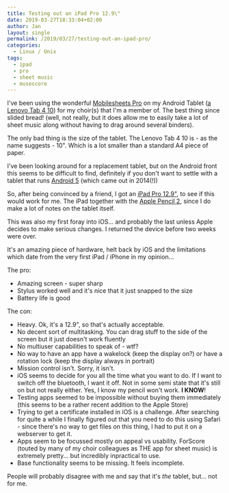 ```yaml
---
title: Testing out an iPad Pro 12.9\"
date: 2019-03-27T18:33:04+02:00
author: Jan
layout: single
permalink: /2019/03/27/testing-out-an-ipad-pro/
categories:
  - Linux / Unix
tags:
  - ipad
  - pro
  - sheet music
  - musescore
---
```

I've been using the wonderful [Mobilesheets Pro](https://www.zubersoft.com/mobilesheets/)
on my Android Tablet ([a Lenovo Tab 4 10](https://www.gsmarena.com/lenovo_tab_4_10-8604.php)) for my choir(s) that 
I'm a member of. The best thing since slided bread! (well, not really, but it does allow me to easily 
take a lot of sheet music along without having to drag around several binders).

The only bad thing is the size of the tablet. The Lenovo Tab 4 10 is - as the name suggests - 10". Which
is a lot smaller than a standard A4 piece of paper.

I've been looking around for a replacement tablet, but on the Android front this seems to be difficult
to find, definitely if you don't want to settle with a tablet that runs [Android 5](https://en.wikipedia.org/wiki/Android_Lollipop) (which came out in 2014(!))

So, after being convinced by a friend, I got an [iPad Pro 12.9"](https://www.gsmarena.com/apple_ipad_pro_12_9_(2018)-9387.php), to see if this would work for me. The iPad
together with the [Apple Pencil 2](https://en.wikipedia.org/wiki/Apple_Pencil#Second-generation_model), since I do make a lot of notes on the tablet itself.

This was also my first foray into iOS... and probably the last unless Apple decides to make serious changes.
I returned the device before two weeks were over.

It's an amazing piece of hardware, helt back by iOS and the limitations which date from the very first
iPad / iPhone in my opinion...

The pro:
* Amazing screen - super sharp
* Stylus worked well and it's nice that it just snapped to the size
* Battery life is good

The con:
* Heavy. Ok, it's a 12.9", so that's actually acceptable.
* No decent sort of multitasking. You can drag stuff to the side of the screen but it just doesn't work fluently
* No multiuser capabilities to speak of - wtf?
* No way to have an app have a wakelock (keep the display on?) or have a rotation lock (keep the display always in
portrait)
* Mission control isn't. Sorry, it isn't. 
* iOS seems to decide for you all the time what you want to do. If I want to switch off the bluetooth, I want it off. 
Not in some semi state that it's still on but not really either. Yes, I know my pencil won't work. **I KNOW**!
* Testing apps seemed to be impossible without buying them immediately (this seems to be a rather recent addition to 
the Apple Store)
* Trying to get a certificate installed in iOS is a challenge. After searching for quite a while I finally
figured out that you need to do this using Safari - since there's no way to get files on this thing, I had to put it on a webserver to get it.
* Apps seem to be focussed mostly on appeal vs usability. ForScore (touted by many of my choir colleagues as THE app 
for sheet music) is extremely pretty... but incredibly inpractical to use.
* Base functionality seems to be missing. It feels incomplete.

People will probably disagree with me and say that it's _the_ tablet, but... not for me. 